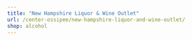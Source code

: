 ```yaml
---
title: "New Hampshire Liquor & Wine Outlet"
url: /center-ossipee/new-hampshire-liquor-and-wine-outlet/
shop: alcohol
---
```


